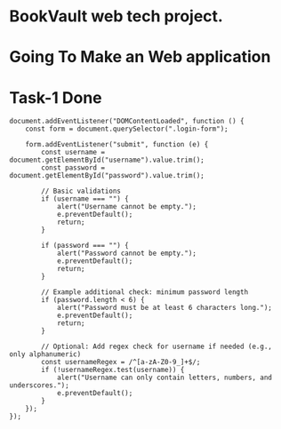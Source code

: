 # BookVault web tech project.
# Going To Make an Web application 
# Task-1 Done

    
    document.addEventListener("DOMContentLoaded", function () {
        const form = document.querySelector(".login-form");

        form.addEventListener("submit", function (e) {
            const username = document.getElementById("username").value.trim();
            const password = document.getElementById("password").value.trim();

            // Basic validations
            if (username === "") {
                alert("Username cannot be empty.");
                e.preventDefault();
                return;
            }

            if (password === "") {
                alert("Password cannot be empty.");
                e.preventDefault();
                return;
            }

            // Example additional check: minimum password length
            if (password.length < 6) {
                alert("Password must be at least 6 characters long.");
                e.preventDefault();
                return;
            }

            // Optional: Add regex check for username if needed (e.g., only alphanumeric)
            const usernameRegex = /^[a-zA-Z0-9_]+$/;
            if (!usernameRegex.test(username)) {
                alert("Username can only contain letters, numbers, and underscores.");
                e.preventDefault();
            }
        });
    });

